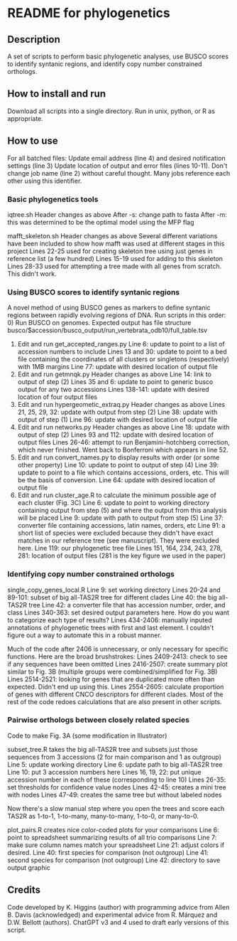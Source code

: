 # README for phylogenetics

## Description
A set of scripts to perform basic phylogenetic analyses, use BUSCO scores to identify syntanic regions, and identify copy number constrained orthologs.

## How to install and run
Download all scripts into a single directory.  Run in unix, python, or R as appropriate.


## How to use
For all batched files:
  Update email address (line 4) and desired notification settings (line 3)
  Update location of output and error files (lines 10-11).
  Don't change job name (line 2) without careful thought.  Many jobs reference each other using this identifier.

### Basic phylogenetics tools
iqtree.sh
  Header changes as above
  After -s: change path to fasta
  After -m: this was determined to be the optimal model using the MFP flag

mafft_skeleton.sh
  Header changes as above
  Several different variations have been included to show how mafft was used at different stages in this project
    Lines 22-25 used for creating skeleton tree using just genes in reference list (a few hundred)
    Lines 15-19 used for adding to this skeleton
    Lines 28-33 used for attempting a tree made with all genes from scratch.  This didn't work.

### Using BUSCO scores to identify syntanic regions
A novel method of using BUSCO genes as markers to define syntanic regions between rapidly evolving regions of DNA.
Run scripts in this order:
0) Run BUSCO on genomes.  Expected output has file structure busco/$accession/busco_output/run_vertebrata_odb10/full_table.tsv
1) Edit and run get_accepted_ranges.py
  Line 6: update to point to a list of accession numbers to include
  Lines 13 and 30: update to point to a bed file containing the coordinates of all clusters or singletons (respectively) with 1MB margins
  Line 77: update with desired location of output file
2) Edit and run getmnqk.py
  Header changes as above
  Line 14: link to output of step (2)
  Lines 35 and 6: update to point to generic busco output for any two accessions
  Lines 138-141: update with desired location of four output files
3) Edit and run hypergeometic_extraq.py
  Header changes as above
  Lines 21, 25, 29, 32: update with output from step (2)
  Line 38: update with output of step (1)
  Line 96: update with desired location of output file
4) Edit and run networks.py
  Header changes as above
  Line 18: update with output of step (2)
  Lines 93 and 112: update with desired location of output files
  Lines 26-46: attempt to run Benjamini-hotchberg correction, which never finished.  Went back to Bonferroni which appears in line 52.
5) Edit and run convert_names.py to display results with order (or some other property)
  Line 10: update to point to output of step (4)
  Line 39: update to point to a file which contains accessions, orders, etc.  This will be the basis of conversion.
  Line 64: update with desired location of output file
6) Edit and run cluster_age.R to calculate the minimum possible age of each cluster (Fig. 3C)
  Line 6: update to point to working directory containing output from step (5) and where the output from this analysis will be placed
  Line 9: update with path to output from step (5)
  Line 37: converter file containing accessions, latin names, orders, etc
  Line 91: a short list of species were excluded because they didn't have exact matches in our reference tree (see manuscript).  They were excluded here.
  Line 119: our phylogenetic tree file
  Lines 151, 164, 234, 243, 278, 281: location of output files (281 is the key figure we used in the paper)

### Identifying copy number constrained orthologs
single_copy_genes_local.R
  Line 9: set working directory
  Lines 20-24 and 89-101: subset of big all-TAS2R tree for different clades
  Line 40: the big all-TAS2R tree
  Line 42: a converter file that has accession number, order, and class
  Lines 340-363: set desired output parameters here.  How do you want to categorize each type of results?
  Lines 434-2406: manually inputed annotations of phylogenetic trees with first and last element.  I couldn't figure out a way to automate this in a robust manner.

  Much of the code after 2406 is unnecessary, or only necessary for specific functions.  Here are the broad brushstrokes:
    Lines 2409-2413: check to see if any sequences have been omitted
    Lines 2416-2507: create summary plot similar to Fig. 3B (multiple groups were combined/simplified for Fig. 3B)
    Lines 2514-2521: looking for genes that are duplicated more often than expected.  Didn't end up using this.
    Lines 2554-2605: calculate proportion of genes with different CNCO descriptors for different clades.
    Most of the rest of the code redoes calculations that are also present in other scripts.

### Pairwise orthologs between closely related species
Code to make Fig. 3A (some modification in Illustrator)

subset_tree.R takes the big all-TAS2R tree and subsets just those sequences from 3 accessions (2 for main comparison and 1 as outgroup)
  Line 5: update working directory
  Line 6: update path to big all-TAS2R tree
  Line 10: put 3 accession numbers here
  Lines 16, 19, 22: put unique accession number in each of these (corresponding to line 10)
  Lines 26-35: set thresholds for confidence value nodes
  Lines 42-45: creates a mini tree with nodes
  Lines 47-49: creates the same tree but without labeled nodes

Now there's a slow manual step where you open the trees and score each TAS2R as 1-to-1, 1-to-many, many-to-many, 1-to-0, or many-to-0.

plot_pairs.R creates nice color-coded plots for your comparisons
  Line 6: point to spreadsheet summarizing results of all trio comparisons
  Line 7: make sure column names match your spreadsheet
  Line 21: adjust colors if desired.
  Line 40: first species for comparison (not outgroup)
  Line 41: second species for comparison (not outgroup)
  Line 42: directory to save output graphic


## Credits
Code developed by K. Higgins (author) with programming advice from Allen B. Davis (acknowledged) and experimental advice from R. Márquez and D.W. Bellott (authors).  ChatGPT v3 and 4 used to draft early versions of this script.
